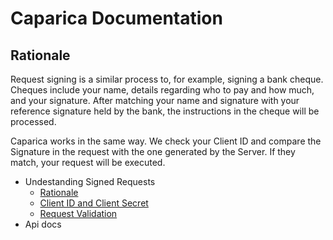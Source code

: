 # Caparica Documentation


## Rationale
Request signing is a similar process to, for example, signing a bank cheque. Cheques include your name, details regarding who to pay and how much, and your signature. After matching your name and signature with your reference signature held by the bank, the instructions in the cheque will be processed.

Caparica works in the same way. We check your Client ID and compare the Signature in the request with the one generated by the Server. If they match, your request will be executed.


* Undestanding Signed Requests
    * [Rationale](static/understand/rationale.md)
    * [Client ID and Client Secret](static/understand/clientid.md)
    * [Request Validation](static/understand/request-validation.md)
* Api docs
